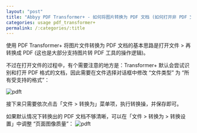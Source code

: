 ```yaml
---
layout: "post"
title: "Abbyy PDF Transformer+ - 如何将图片转换为 PDF 文档 (如何打开非 PDF 文档)"
categories: usage pdf_transformer+
permalink: /:categories/:title
---
```

使用 PDF Transformer+ 将图片文件转换为 PDF 文档的基本思路是打开文件 > 再转换成 PDF (这也是大部分支持图片转 PDF 工具的操作逻辑)。

不过在打开文件的过程中，有个需要注意的地方是：Transformer+ 默认会尝试识别和打开 PDF 格式的文档，因此需要在文件选择对话框中修改 “文件类型” 为 “所有受支持的格式”：

![pdft](https://i.imgur.com/mmbdFuG.jpg)

接下来只需要依次点击「文件 > 转换为」菜单项，执行转换操，并保存即可。

如果默认情况下转换出的 PDF 文档不够清晰，可以在「文件 > 转换为 > 转换设置」中调整 “页面图像质量”：
![pdft](https://i.imgur.com/dB9GNAw.jpg)
